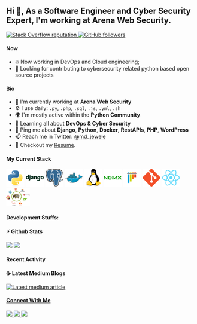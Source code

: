 ## Hi 👋, As a Software Engineer and Cyber Security Expert, I'm working at Arena Web Security.

<p align="left">
  <a href="https://stackoverflow.com/users/7477996/md-jewele-islam">
    <img alt="Stack Overflow reputation" src="https://img.shields.io/stackexchange/stackoverflow/r/7477996?color=orange&label=reputation&logo=stackoverflow">
  </a>
  <a href="https://github.com/MdJeweleIslam?tab=followers">
    <img alt="GitHub followers" src="https://img.shields.io/github/followers/MdJeweleIslam?color=green&logo=github">
  </a>
</p>

#### Now

- :fire: Now working in DevOps and Cloud engineering;
- :calendar: Looking for contributing to cybersecurity related python based open source projects 

#### Bio

- 🏢 I'm currently working at **Arena Web Security**
- ⚙️ I use daily: `.py`, `.php`, `.sql`, `.js`, `.yml`, `.sh`
- 🌍 I'm mostly active within the **Python Community**
- 🌱 Learning all about **DevOps & Cyber Security**
- 💬 Ping me about **Django**, **Python**, **Docker**, **RestAPIs**, **PHP**, **WordPress**
- 📫 Reach me in Twitter: [@md_jewele](https://twitter.com/md_jewele)
- 📝 Checkout my [Resume](files/resume.pdf).

#### My Current Stack

<img height="48" src="img/python-original.svg" alt="python"> <img height="48" src="img/django-plain-wordmark.svg" alt="Django"> <img height="48" src="img/postgresql-original.svg" alt="postgress"> <img height="48" src="img/docker-original.svg" alt="Docker"> <img height="48" src="img/linux-original.svg" alt="linux"> <img height="48" src="img/nginx-original.svg" alt="nginx"> <img height="48" src="img/pytest-original.svg" alt="pytest"> <img height="48" src="img/git-original.svg" alt="git"> <img height="48" src="img/react-original.svg" alt="react"> <img height="48" src="img/php.png" alt="PHP">

#### Development Stuffs:

<b>⚡ Github Stats</b>
<p float="left">
<img height="180em" src="https://github-readme-stats.vercel.app/api?username=MdJeweleIslam&show_icons=true&hide_border=true&&count_private=true&include_all_commits=true" /> 
<img height="180em" src="https://github-readme-stats.vercel.app/api/top-langs/?username=MdJeweleIslam&show_icons=true&hide_border=true&layout=compact&langs_count=8"/>
</p>


#### Recent Activity

<p><b> &#9749; Latest Medium Blogs</b></p>

<a target="_blank" href="https://www.linkedin.com/pulse/how-deploy-django-project-heroku-app-md-jewele-islam/"><img src="https://media-exp1.licdn.com/dms/image/D5612AQGWbvF3fQtgjQ/article-cover_image-shrink_720_1280/0/1658768399636?e=1666224000&v=beta&t=eWd_u5OYTB_VXgQRaeTG2ixLTMEbzJfd9TnYNB0jToQ" alt="Latest medium article">


#### Connect With Me

<p left="center">
<a href="https://twitter.com/md_jewele">
  <img src="https://img.shields.io/badge/twitter-%231DA1F2.svg?&style=for-the-badge&logo=twitter&logoColor=white" height=25>
</a> 
<a href="https://www.linkedin.com/in/md-jewele-islam-a03213121/">
  <img src="https://img.shields.io/badge/linkedin-%230077B5.svg?&style=for-the-badge&logo=linkedin&logoColor=white" height=25>
</a> 
<a href="https://www.facebook.com/shamim.py/">
  <img src="https://img.shields.io/badge/Facebook-1877F2?style=for-the-badge&logo=facebook&logoColor=white" height=25>
</a>
</p>
